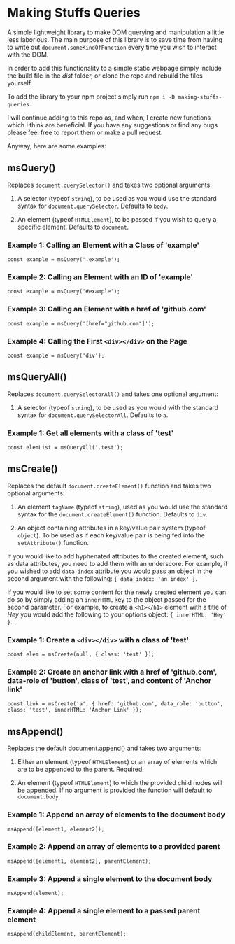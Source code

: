 # Making Stuffs Queries
A simple lightweight library to make DOM querying and manipulation a little less laborious. The main purpose of this library is to save time from having to write out `document.someKindOfFunction` every time you wish to interact with the DOM.

In order to add this functionality to a simple static webpage simply include the build file in the *dist* folder, or clone the repo and rebuild the files yourself.

To add the library to your npm project simply run `npm i -D making-stuffs-queries`.

I will continue adding to this repo as, and when, I create new functions which I think are beneficial. If you have any suggestions or find any bugs please feel free to report them or make a pull request.

Anyway, here are some examples:

## msQuery()
Replaces `document.querySelector()` and takes two optional arguments: 

1. A selector (typeof `string`), to be used as you would use the standard syntax for `document.querySelector`. Defaults to `body`.

2. An element (typeof `HTMLElement`), to be passed if you wish to query a specific element. Defaults to `document`.

### Example 1: Calling an Element with a Class of 'example'

```
const example = msQuery('.example');
```

### Example 2: Calling an Element with an ID of 'example'

```
const example = msQuery('#example');
```

### Example 3: Calling an Element with a href of 'github.com'

```
const example = msQuery('[href="github.com"]');
```

### Example 4: Calling the First `<div></div>` on the Page

```
const example = msQuery('div');
```

## msQueryAll()

Replaces `document.querySelectorAll()` and takes one optional argument:

1. A selector (typeof `string`), to be used as you would with the standard syntax for `document.querySelectorAll`. Defaults to `a`.

### Example 1: Get all elements with a class of 'test'

```
const elemList = msQueryAll('.test');
```

## msCreate()
Replaces the default `document.createElement()` function and takes two optional arguments:

1. An element `tagName` (typeof `string`), used as you would use the standard syntax for the `document.createElement()` function. Defaults to `div`.

2. An object containing attributes in a key/value pair system (typeof `object`). To be used as if each key/value pair is being fed into the `setAttribute()` function. 

If you would like to add hyphenated attributes to the created element, such as data attributes, you need to add them with an underscore. For example, if you wished to add `data-index` attribute you would pass an object in the second argument with the following: `{ data_index: 'an index' }`.

If you would like to set some content for the newly created element you can do so by simply adding an `innerHTML` key to the object passed for the second parameter. For example, to create a `<h1></h1>` element with a title of *Hey* you would add the following to your options object: `{ innerHTML: 'Hey' }`.

### Example 1: Create a `<div></div>` with a class of 'test'
```
const elem = msCreate(null, { class: 'test' });
```

### Example 2: Create an anchor link with a href of 'github.com', data-role of 'button', class of 'test', and content of 'Anchor link'
```
const link = msCreate('a', { href: 'github.com', data_role: 'button', class: 'test', innerHTML: 'Anchor Link' });
```

## msAppend()

Replaces the default document.append() and takes two arguments:

1. Either an element (typeof `HTMLElement`) or an array of elements which are to be appended to the parent. Required.

2. An element (typeof `HTMLElement`) to which the provided child nodes will be appended. If no argument is provided the function will default to `document.body`

### Example 1: Append an array of elements to the document body
```
msAppend([element1, element2]);
```

### Example 2: Append an array of elements to a provided parent
```
msAppend([element1, element2], parentElement);
```

### Example 3: Append a single element to the document body
``` 
msAppend(element);
```

### Example 4: Append a single element to a passed parent element
```
msAppend(childElement, parentElement);
```